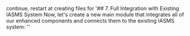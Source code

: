 continue, restart at creating files for '## 7. Full Integration with Existing IASMS System
Now, let's create a new main module that integrates all of our enhanced components and connects them to the existing IASMS system:
''
